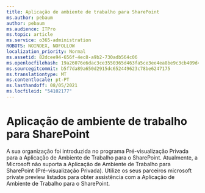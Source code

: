 ```yaml
---
title: Aplicação de ambiente de trabalho para SharePoint
ms.author: pebaum
author: pebaum
ms.audience: ITPro
ms.topic: article
ms.service: o365-administration
ROBOTS: NOINDEX, NOFOLLOW
localization_priority: Normal
ms.assetid: 82dcee94-656f-4ec8-a9b2-730adb564c06
ms.openlocfilehash: 19a26076e6dac3ce3550365d463fa5ce3ee4ea8be9c3cb409d4dd69f19f021ab
ms.sourcegitcommit: b5f7da89a650d2915dc652449623c78be6247175
ms.translationtype: MT
ms.contentlocale: pt-PT
ms.lasthandoff: 08/05/2021
ms.locfileid: "54102177"
---
```

# <a name="desktop-app-for-sharepoint"></a>Aplicação de ambiente de trabalho para SharePoint

A sua organização foi introduzida no programa Pré-visualização Privada para a Aplicação de Ambiente de Trabalho para o SharePoint. Atualmente, a Microsoft não suporta a Aplicação de Ambiente de Trabalho para SharePoint (Pré-visualização Privada). Utilize os seus parceiros microsoft private preview listados para obter assistência com a Aplicação de Ambiente de Trabalho para o SharePoint.
